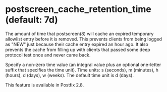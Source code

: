 # postscreen_cache_retention_time (default: 7d)
 The amount of time that postscreen(8) will cache an expired
temporary allowlist entry before it is removed. This prevents clients
from being logged as "NEW" just because their cache entry expired
an hour ago. It also prevents the cache from filling up with clients
that passed some deep protocol test once and never came back. 


 Specify a non-zero time value (an integral value plus an optional
one-letter suffix that specifies the time unit). Time units: s
(seconds), m (minutes), h (hours), d (days), w (weeks).
The default time unit is d (days). 


 This feature is available in Postfix 2.8. 


